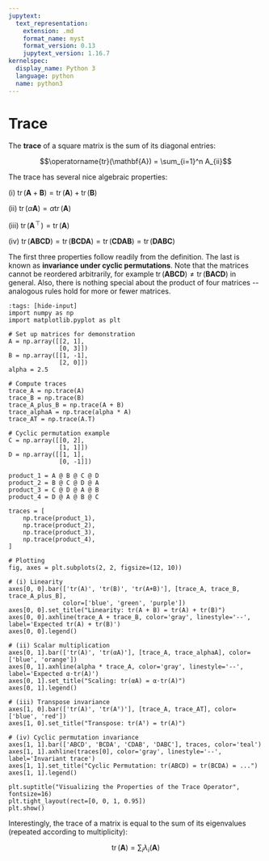 ```yaml
---
jupytext:
  text_representation:
    extension: .md
    format_name: myst
    format_version: 0.13
    jupytext_version: 1.16.7
kernelspec:
  display_name: Python 3
  language: python
  name: python3
---
```

# Trace

The **trace** of a square matrix is the sum of its diagonal entries:

$$\operatorname{tr}(\mathbf{A}) = \sum_{i=1}^n A_{ii}$$

The trace has several nice algebraic properties:

(i) $\operatorname{tr}(\mathbf{A}+\mathbf{B}) = \operatorname{tr}(\mathbf{A}) + \operatorname{tr}(\mathbf{B})$

(ii) $\operatorname{tr}(\alpha\mathbf{A}) = \alpha\operatorname{tr}(\mathbf{A})$

(iii) $\operatorname{tr}(\mathbf{A}^{\!\top\!}) = \operatorname{tr}(\mathbf{A})$

(iv) $\operatorname{tr}(\mathbf{A}\mathbf{B}\mathbf{C}\mathbf{D}) = \operatorname{tr}(\mathbf{B}\mathbf{C}\mathbf{D}\mathbf{A}) = \operatorname{tr}(\mathbf{C}\mathbf{D}\mathbf{A}\mathbf{B}) = \operatorname{tr}(\mathbf{D}\mathbf{A}\mathbf{B}\mathbf{C})$

The first three properties follow readily from the definition.
The last is known as **invariance under cyclic permutations**.
Note that the matrices cannot be reordered arbitrarily, for example
$\operatorname{tr}(\mathbf{A}\mathbf{B}\mathbf{C}\mathbf{D}) \neq \operatorname{tr}(\mathbf{B}\mathbf{A}\mathbf{C}\mathbf{D})$
in general.
Also, there is nothing special about the product of four matrices -- analogous rules hold for more or fewer matrices.


```{code-cell} ipython3
:tags: [hide-input]
import numpy as np
import matplotlib.pyplot as plt

# Set up matrices for demonstration
A = np.array([[2, 1],
              [0, 3]])
B = np.array([[1, -1],
              [2, 0]])
alpha = 2.5

# Compute traces
trace_A = np.trace(A)
trace_B = np.trace(B)
trace_A_plus_B = np.trace(A + B)
trace_alphaA = np.trace(alpha * A)
trace_AT = np.trace(A.T)

# Cyclic permutation example
C = np.array([[0, 2],
              [1, 1]])
D = np.array([[1, 1],
              [0, -1]])

product_1 = A @ B @ C @ D
product_2 = B @ C @ D @ A
product_3 = C @ D @ A @ B
product_4 = D @ A @ B @ C

traces = [
    np.trace(product_1),
    np.trace(product_2),
    np.trace(product_3),
    np.trace(product_4),
]

# Plotting
fig, axes = plt.subplots(2, 2, figsize=(12, 10))

# (i) Linearity
axes[0, 0].bar(['tr(A)', 'tr(B)', 'tr(A+B)'], [trace_A, trace_B, trace_A_plus_B],
               color=['blue', 'green', 'purple'])
axes[0, 0].set_title("Linearity: tr(A + B) = tr(A) + tr(B)")
axes[0, 0].axhline(trace_A + trace_B, color='gray', linestyle='--', label='Expected tr(A) + tr(B)')
axes[0, 0].legend()

# (ii) Scalar multiplication
axes[0, 1].bar(['tr(A)', 'tr(αA)'], [trace_A, trace_alphaA], color=['blue', 'orange'])
axes[0, 1].axhline(alpha * trace_A, color='gray', linestyle='--', label='Expected α·tr(A)')
axes[0, 1].set_title("Scaling: tr(αA) = α·tr(A)")
axes[0, 1].legend()

# (iii) Transpose invariance
axes[1, 0].bar(['tr(A)', 'tr(Aᵀ)'], [trace_A, trace_AT], color=['blue', 'red'])
axes[1, 0].set_title("Transpose: tr(Aᵀ) = tr(A)")

# (iv) Cyclic permutation invariance
axes[1, 1].bar(['ABCD', 'BCDA', 'CDAB', 'DABC'], traces, color='teal')
axes[1, 1].axhline(traces[0], color='gray', linestyle='--', label='Invariant trace')
axes[1, 1].set_title("Cyclic Permutation: tr(ABCD) = tr(BCDA) = ...")
axes[1, 1].legend()

plt.suptitle("Visualizing the Properties of the Trace Operator", fontsize=16)
plt.tight_layout(rect=[0, 0, 1, 0.95])
plt.show()

```

Interestingly, the trace of a matrix is equal to the sum of its eigenvalues (repeated according to multiplicity):

$$\operatorname{tr}(\mathbf{A}) = \sum_i \lambda_i(\mathbf{A})$$
